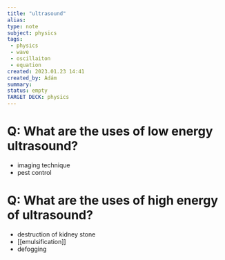 ```yaml
---
title: "ultrasound"
alias: 
type: note
subject: physics
tags:
 - physics
 - wave
 - oscillaiton
 - equation
created: 2023.01.23 14:41
created_by: Ádám
summary: 
status: empty
TARGET DECK: physics
---
```

# Q: What are the uses of low energy ultrasound?
- imaging technique
- pest control

# Q: What are the uses of high energy of ultrasound?
- destruction of kidney stone
- [[emulsification]]
- defogging
